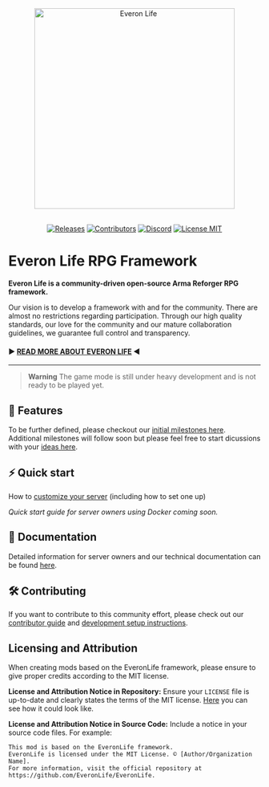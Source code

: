 <div align="center">
<picture>
  <source media="(prefers-color-scheme: dark)" width="400" srcset="https://user-images.githubusercontent.com/8494013/170880753-e3cfb7cb-c430-4ef7-a4b0-6123fee560d9.png">
  <source media="(prefers-color-scheme: light)" width="400" srcset="https://user-images.githubusercontent.com/8494013/170880762-59b39e3d-9e6b-43ad-9043-5c1ebd8f8219.png">
  <img alt="Everon Life" width="400" src="https://user-images.githubusercontent.com/8494013/170880762-59b39e3d-9e6b-43ad-9043-5c1ebd8f8219.png">
</picture>
<br/><br/>

[![Releases](https://img.shields.io/github/v/release/EveronLife/EveronLife)](https://github.com/EveronLife/EveronLife/releases)
[![Contributors](https://img.shields.io/github/contributors/EveronLife/EveronLife)](https://github.com/EveronLife/EveronLife/graphs/contributors)
[![Discord](https://img.shields.io/discord/976203864632086619?label=discord)](https://discord.gg/YJmUHe7K3S)
[![License MIT](https://img.shields.io/badge/License-MIT-green)](https://opensource.org/licenses/MIT)
</div>

# Everon Life RPG Framework
**Everon Life is a community-driven open-source Arma Reforger RPG framework.**

Our vision is to develop a framework with and for the community.
There are almost no restrictions regarding participation.
Through our high quality standards, our love for the community and our mature collaboration guidelines, we guarantee full control and transparency.

#### ▶ [READ MORE ABOUT EVERON LIFE](https://github.com/EveronLife/EveronLife/discussions/42) ◀
_______

> **Warning**
> The game mode is still under heavy development and is not ready to be played yet.

## 🚀 Features
<!--
🚧 meaning is being actively worked on
✅ is somewhat implemeted (even an early WIP state is okay)
- 🚧 Fully persitent world
### To be discussed (follow the discussion links)
- Player driven Economy 
### Non Features
- No weapons (link to alternative everon life guns
- No models beyond basic stuff
-->
To be further defined, please checkout our [initial milestones here](https://github.com/EveronLife/EveronLife/milestones?direction=asc&sort=due_date&state=open). Additional milestones will follow soon but please feel free to start dicussions with your [ideas here](https://github.com/EveronLife/EveronLife/discussions/categories/ideas).

## ⚡ Quick start
How to [customize your server](docs/custom_server.md) (including how to set one up)

*Quick start guide for server owners using Docker coming soon.*

## 📖 Documentation
Detailed information for server owners and our technical documentation can be found [here](docs/index.md).

## 🛠️ Contributing
If you want to contribute to this community effort, please check out our [contributor guide](.github/CONTRIBUTING.md) and [development setup instructions](docs/development_setup.md).

## Licensing and Attribution
When creating mods based on the EveronLife framework, please ensure to give proper credits according to the MIT license.

**License and Attribution Notice in Repository:**
Ensure your `LICENSE` file is up-to-date and clearly states the terms of the MIT license. [Here](https://github.com/EveronLife/EveronLife?tab=MIT-1-ov-file#readme) you can see how it could look like.

**License and Attribution Notice in Source Code:**
Include a notice in your source code files. For example:
```
This mod is based on the EveronLife framework.
EveronLife is licensed under the MIT License. © [Author/Organization Name].
For more information, visit the official repository at https://github.com/EveronLife/EveronLife.
```
